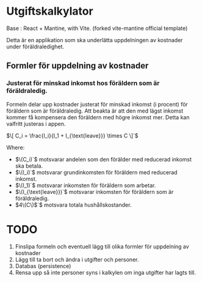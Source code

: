 # Utgiftskalkylator

Base : React + Mantine, with Vite. (forked vite-mantine official template)

Detta är en applikation som ska underlätta uppdelningen av kostnader under
föräldraledighet.

## Formler för uppdelning av kostnader

### Justerat för minskad inkomst hos föräldern som är föräldraledig.

Formeln delar upp kostnader justerat för minskad inkomst (i procent) för föräldern som är föräldraledig. Att beakta är att
den med lägst inkomst kommer få kompensera den föräldern med högre inkomst mer. Detta kan valfritt justeras i appen.

$\[ C_i = \frac{I_i}{I_1 + I_{\text{leave}}} \times C \]`$

Where:
- $\(C_i)`$ motsvarar andelen som den förälder med reducerad inkomst ska betala.
- $\(I_i)`$ motsvarar grundinkomsten för föräldern med reducerad inkomst.
- $\(I_1)`$ motsvarar inkomsten för föräldern som arbetar.
- $\(I_{\text{leave}})`$ motsvarar inkomsten för föräldern som är föräldraledig.
- $4\(C\)$`$ motsvara totala hushållskostander.


# TODO

1. Finslipa formeln och eventuell lägg till olika formler för uppdelning av kostnader
2. Lägg till ta bort och ändra i utgifter och personer.
3. Databas (persistence)
4. Rensa upp så inte personer syns i kalkylen om inga utgifter har lagts till.